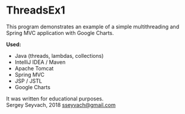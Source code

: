 # ThreadsEx1

This program demonstrates an example of a simple multithreading and Spring MVC application with Google Charts.

__Used:__
+ Java (threads, lambdas, collections)
+ IntelliJ IDEA / Maven
+ Apache Tomcat
+ Spring MVC
+ JSP / JSTL
+ Google Charts



It was written for educational purposes.  
Sergey Seyvach, 2018
<sseyvach@gmail.com>
